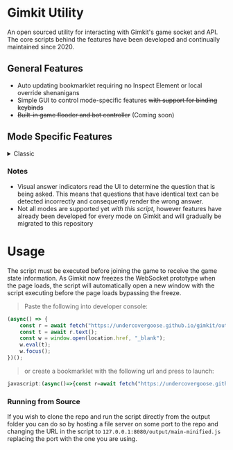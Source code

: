 # Gimkit Utility
An open sourced utility for interacting with Gimkit's game socket and API. The core scripts behind the features have been developed and continually maintained since 2020.

## General Features
- Auto updating bookmarklet requiring no Inspect Element or local override shenanigans
- Simple GUI to control mode-specific features ~~with support for binding keybinds~~
- ~~Built-in game flooder and bot controller~~ (Coming soon)

## Mode Specific Features
<details>
  <summary>Classic</summary>

- Auto Answer
  - Automatically answer the questions correctly with configurable delay, accuracy, and question selection.
- Answer Once
  - Answers a question correctly once
- Highlight Answers
  - Changes the background of the correct answer to `#1e90ff`
- Input Answers
  - Changes the placeholder in the answer field to the correct answer
- Hidden Answers
  - Displays the MCQ index of the correct answer in the title of the page, or the answer to a typing question
- Auto Upgrade
  - Automatically buys the next upgrade when possible with the ability to toggle upgrades to purchase

</details>

### Notes
- Visual answer indicators read the UI to determine the question that is being asked. This means that questions that have identical text can be detected incorrectly and consequently render the wrong answer.
- Not all modes are supported yet _with this script_, however features have already been developed for every mode on Gimkit and will gradually be migrated to this repository

# Usage
The script must be executed before joining the game to receive the game state information. As Gimkit now freezes the WebSocket prototype when the page loads, the script will automatically open a new window with the script executing before the page loads bypassing the freeze.

> Paste the following into developer console:
```javascript
(async() => {
	const r = await fetch("https://undercovergoose.github.io/gimkit/output/main-minified.js");
	const t = await r.text();
	const w = window.open(location.href, "_blank");
	w.eval(t);
	w.focus();
})();
```
> or create a bookmarklet with the following url and press to launch:
```javascript
javascript:(async()=>{const r=await fetch("https://undercovergoose.github.io/gimkit/output/main-minified.js");const t=await r.text();const w=window.open(location.href,"_blank");w.eval(t);w.focus();})();void 0
```

### Running from Source
If you wish to clone the repo and run the script directly from the output folder you can do so by hosting a file server on some port to the repo and changing the URL in the script to `127.0.0.1:8080/output/main-minified.js` replacing the port with the one you are using.